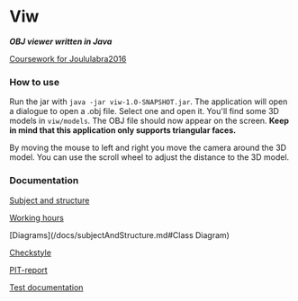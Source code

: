 # Viw

***OBJ viewer written in Java***

[Coursework for Joululabra2016](https://www.cs.helsinki.fi/courses/582221/2016/s/a/3)

### How to use

Run the jar with `java -jar viw-1.0-SNAPSHOT.jar`.
The application will open a dialogue to open a .obj file. Select one and open it. You'll find some 3D models in `viw/models`.
The OBJ file should now appear on the screen. **Keep in mind that this application only supports triangular faces.**

By moving the mouse to left and right you move the camera around the 3D model. You can use the scroll wheel to adjust the distance to the 3D model.

### Documentation

[Subject and structure](/docs/subjectAndStructure.md)

[Working hours](/docs/hours.md)

[Diagrams](/docs/subjectAndStructure.md#Class Diagram)

[Checkstyle](https://htmlpreview.github.io/?https://raw.githubusercontent.com/MergHQ/viw/master/docs/checkstyle-reports/201715010808/checkstyle.html)

[PIT-report](https://htmlpreview.github.io/?https://raw.githubusercontent.com/MergHQ/viw/master/docs/pit/201701152138/index.html)

[Test documentation](/docs/testdocs.md)